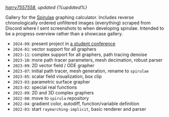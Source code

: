 *[harry7557558](https://github.com/harry7557558), updated {%updated%}*

Gallery for the [Spirulae](https://spirulae.github.io) graphing calculator.
Includes reverse chronologically ordered unfiltered images (everything) scraped from Discord where I sent screenshots to when developing spirulae.
Intended to be a progress overview rather than a showcase gallery.

- `2024-09`: present project in [a student conference](https://spirulae.github.io/utmist-denoising/)
- `2024-01`: vector support for all graphers
- `2023-11`: complex support for all graphers, path tracing denoise
- `2023-10`: more path tracer parameters, mesh decimation, robust parser
- `2023-09`: 2D vector field / ODE grapher
- `2023-07`: initial path tracer, mesh generation, rename to `spirulae`
- `2023-05`: scalar field visualization, box clip
- `2023-03`: parametric surface grapher
- `2023-02`: special real functions
- `2022-09`: 2D and 3D complex graphers
- `2022-08`: move to `spirula` repository
- `2022-04`: gradient color, autodiff, function/variable definition
- `2022-03`: start `raymarching-implicit`, basic renderer and parser
